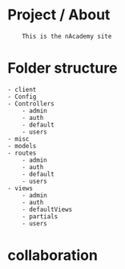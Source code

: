# Project / About
        This is the nAcademy site

# Folder structure
    - client
    - Config
    - Controllers
        - admin
        - auth
        - default
        - users
    - misc
    - models
    - routes
        - admin
        - auth
        - default
        - users
    - views
        - admin
        - auth
        - defaultViews
        - partials
        - users

# collaboration

